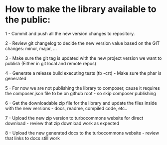 # How to make the library available to the public:

1 - Commit and push all the new version changes to repository.

2 - Review git changelog to decide the new version value based on the GIT changes: minor, major, ...

3 - Make sure the git tag is updated with the new project version we want to publish
    (Either in git local and remote repos)

4 - Generate a release build executing tests (tb -crt)
     - Make sure the phar is generated

5 - For now we are not publishing the library to composer, cause it requires the composer.json file to be on github root
    - so skip composer publishing

6 - Get the downloadable zip file for the library and update the files inside with the new versions
    - docs, readme, compiled code, etc..
    
7 - Upload the new zip version to turbocommons website for direct download
    - review that zip download work as expected

8 - Upload the new generated docs to the turbocommons website
    - review that links to docs still work